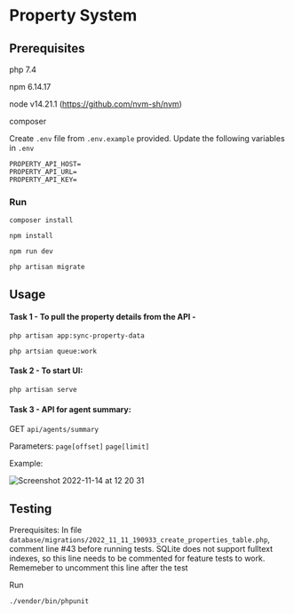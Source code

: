 # Property System

## Prerequisites
php 7.4

npm 6.14.17

node v14.21.1 (https://github.com/nvm-sh/nvm) 

composer

Create `.env` file from `.env.example` provided. Update the following variables in `.env`
```
PROPERTY_API_HOST=
PROPERTY_API_URL=
PROPERTY_API_KEY=
```

### Run

`composer install`

`npm install`

`npm run dev`

`php artisan migrate`

## Usage
#### Task 1 - To pull the property details from the API - 

`php artisan app:sync-property-data`

`php artsian queue:work`

#### Task 2 - To start UI:

`php artisan serve`

#### Task 3 - API for agent summary: 

GET `api/agents/summary`

Parameters:
`page[offset]`
`page[limit]`

Example:

![Screenshot 2022-11-14 at 12 20 31](https://user-images.githubusercontent.com/28144154/201658705-9a5e6ae6-c2c9-4812-b3b7-17b3e7a7f707.png)


## Testing

Prerequisites:
In file `database/migrations/2022_11_11_190933_create_properties_table.php`, comment line #43 before running tests.
SQLite does not support fulltext indexes, so this line needs to be commented for feature tests to work.
Rememeber to uncomment this line after the test

Run

`./vendor/bin/phpunit`
